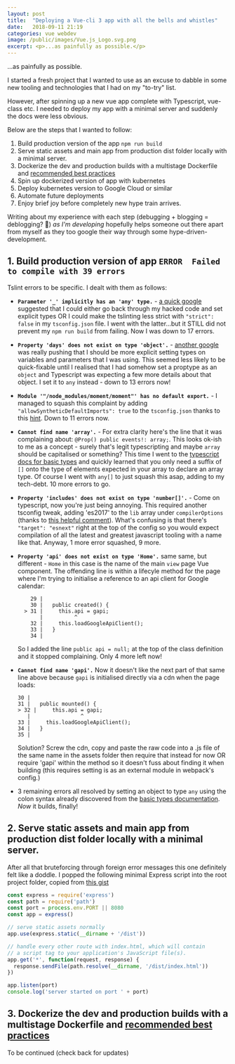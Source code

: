 ```yaml
---
layout: post
title:  "Deploying a Vue-cli 3 app with all the bells and whistles"
date:   2018-09-11 21:19
categories: vue webdev
image: /public/images/Vue.js_Logo.svg.png
excerpt: <p>...as painfully as possible.</p>
---
```


...as painfully as possible.

I started a fresh project that I wanted to use as an excuse to dabble in some new tooling and technologies that I had on my "to-try" list.

However, after spinning up a new vue app complete with Typescript, vue-class etc. I needed to deploy my app with a minimal server and suddenly the docs were less obvious.

Below are the steps that I wanted to follow:

1. Build production version of the app `npm run build`
2. Serve static assets and main app from production dist folder locally with a minimal server.
3. Dockerize the dev and production builds with a multistage Dockerfile and [recommended best practices](https://nodesource.com/blog/containerizing-node-js-applications-with-docker)
4. Spin up dockerized version of app with kubernetes
5. Deploy kubernetes version to Google Cloud or similar
6. Automate future deployments
7. Enjoy brief joy before completely new hype train arrives.

Writing about my experience with each step (debugging + blogging = deblogging? 🤔) _as I'm developing_ hopefully helps someone out there apart from myself as they too google their way through some hype-driven-development.


## 1. Build production version of app `ERROR  Failed to compile with 39 errors`
Tslint errors to be specific. I dealt with them as follows:

* **`Parameter '_' implicitly has an 'any' type.`** - [a quick google](https://stackoverflow.com/questions/43064221/typescript-ts7006-parameter-xxx-implicitly-has-an-any-type) suggested that I could either go back through my hacked code and set explicit types OR I could make the tslinting less strict with `"strict": false` in my `tsconfig.json` file. I went with the latter...but it STILL did not prevent my `npm run build` from failing. Now I was down to 17 errors.

* **`Property 'days' does not exist on type 'object'.`** - [another google](https://stackoverflow.com/questions/36607979/how-to-get-around-property-does-not-exist-on-object) was really pushing that I should be more explicit setting types on variables and parameters that I was using. This seemed less likely to be quick-fixable until I realised that I had somehow set a proptype as an `object` and Typescript was expecting a few more details about that object. I set it to `any` instead - down to 13 errors now!

* **`Module '"/node_modules/moment/moment"' has no default export.`** - I managed to squash this complaint by adding `"allowSyntheticDefaultImports": true` to the `tsconfig.json` thanks to this [hint](https://stackoverflow.com/questions/36893165/importing-moment-into-typescript-project#comment61356347_36893860). Down to 11 errors now.


* **`Cannot find name 'array'.`** - For extra clarity here's the line that it was complaining about: `@Prop() public events!: array;`. This looks ok-ish to me as a concept - surely that's legit typescripting and maybe `array` should be capitalised or something? This time I went to the [typescript docs for basic types](https://www.typescriptlang.org/docs/handbook/basic-types.html) and quickly learned that you only need a suffix of `[]` onto the type of elements expected in your array to declare an array type. Of course I went with `any[]` to just squash this asap, adding to my tech-debt. 10 more errors to go.


* **`Property 'includes' does not exist on type 'number[]'.`** - Come on typescript, now you're just being annoying. This required another tsconfig tweak, adding 'es2017' to the `lib` array under `compilerOptions` (thanks to [this helpful comment](https://github.com/Microsoft/TypeScript/issues/2340#issuecomment-379584805)). What's confusing is that there's `"target": "esnext"` right at the top of the config so you would expect compilation of all the latest and greatest javascript tooling with a name like that. Anyway, 1 more error squashed, 9 more.


* **`Property 'api' does not exist on type 'Home'.`** same same, but different  - `Home` in this case is the name of the main `view` page Vue component. The offending line is within a lifecyle method for the page where I'm trying to initialise a reference to an api client for Google calendar:

	```
	    29 |
	    30 |   public created() {
	  > 31 |     this.api = gapi;
	       |          ^
	    32 |     this.loadGoogleApiClient();
	    33 |   }
	    34 |
	```
	So I added the line `public api = null;` at the top of the class definition and it stopped complaining. Only 4 more left now!

* **`Cannot find name 'gapi'.`** Now it doesn't like the next part of that same line above because `gapi` is initialised directly via a cdn when the page loads:

	```
    30 |
    31 |   public mounted() {
  > 32 |     this.api = gapi;
       |                ^
    33 |     this.loadGoogleApiClient();
    34 |   }
    35 |
	```
	Solution? Screw the cdn, copy and paste the raw code into a .js file of the same name in the assets folder then require that instead for now OR require 'gapi' within the method so it doesn't fuss about finding it when building (this requires setting is as an external module in webpack's config.)

* 3 remaining errors all resolved by setting an object to type `any` using the colon syntax already discovered from the [basic types documentation](https://www.typescriptlang.org/docs/handbook/basic-types.html). *Now* it builds, finally!



## 2. Serve static assets and main app from production dist folder locally with a minimal server.
After all that bruteforcing through foreign error messages this one definitely felt like a doddle.
I popped the following minimal Express script into the root project folder, copied from [this gist](https://gist.github.com/ryanoglesby08/1e1f49d87ae8ab2cabf45623fc36a7fe)

```javascript
const express = require('express')
const path = require('path')
const port = process.env.PORT || 8080
const app = express()

// serve static assets normally
app.use(express.static(__dirname + '/dist'))

// handle every other route with index.html, which will contain
// a script tag to your application's JavaScript file(s).
app.get('*', function(request, response) {
  response.sendFile(path.resolve(__dirname, '/dist/index.html'))
})

app.listen(port)
console.log('server started on port ' + port)
```

## 3. Dockerize the dev and production builds with a multistage Dockerfile and [recommended best practices](https://nodesource.com/blog/containerizing-node-js-applications-with-docker)

To be continued (check back for updates)